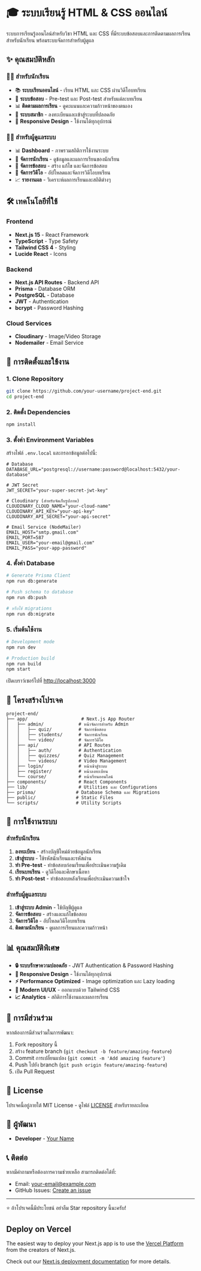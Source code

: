 # 🎓 ระบบเรียนรู้ HTML & CSS ออนไลน์

ระบบการเรียนรู้ออนไลน์สำหรับวิชา HTML และ CSS ที่มีระบบข้อสอบและการติดตามผลการเรียนสำหรับนักเรียน พร้อมระบบจัดการสำหรับผู้ดูแล

## ✨ คุณสมบัติหลัก

### 👨‍🎓 สำหรับนักเรียน
- 📚 **ระบบเรียนออนไลน์** - เรียน HTML และ CSS ผ่านวิดีโอบทเรียน
- 📝 **ระบบข้อสอบ** - Pre-test และ Post-test สำหรับแต่ละบทเรียน
- 📊 **ติดตามผลการเรียน** - ดูคะแนนและความก้าวหน้าของตนเอง
- 🔐 **ระบบสมาชิก** - ลงทะเบียนและเข้าสู่ระบบที่ปลอดภัย
- 📱 **Responsive Design** - ใช้งานได้ทุกอุปกรณ์

### 👨‍💼 สำหรับผู้ดูแลระบบ
- 📊 **Dashboard** - ภาพรวมสถิติการใช้งานระบบ
- 👥 **จัดการนักเรียน** - ดูข้อมูลและผลการเรียนของนักเรียน
- 📝 **จัดการข้อสอบ** - สร้าง แก้ไข และจัดการข้อสอบ
- 🎥 **จัดการวิดีโอ** - อัปโหลดและจัดการวิดีโอบทเรียน
- 📈 **รายงานผล** - วิเคราะห์ผลการเรียนและสถิติต่างๆ

## 🛠️ เทคโนโลยีที่ใช้

### Frontend
- **Next.js 15** - React Framework
- **TypeScript** - Type Safety
- **Tailwind CSS 4** - Styling
- **Lucide React** - Icons

### Backend
- **Next.js API Routes** - Backend API
- **Prisma** - Database ORM
- **PostgreSQL** - Database
- **JWT** - Authentication
- **bcrypt** - Password Hashing

### Cloud Services
- **Cloudinary** - Image/Video Storage
- **Nodemailer** - Email Service

## 🚀 การติดตั้งและใช้งาน

### 1. Clone Repository
```bash
git clone https://github.com/your-username/project-end.git
cd project-end
```

### 2. ติดตั้ง Dependencies
```bash
npm install
```

### 3. ตั้งค่า Environment Variables
สร้างไฟล์ `.env.local` และกรอกข้อมูลต่อไปนี้:

```env
# Database
DATABASE_URL="postgresql://username:password@localhost:5432/your-database"

# JWT Secret
JWT_SECRET="your-super-secret-jwt-key"

# Cloudinary (สำหรับจัดเก็บรูปภาพ)
CLOUDINARY_CLOUD_NAME="your-cloud-name"
CLOUDINARY_API_KEY="your-api-key"
CLOUDINARY_API_SECRET="your-api-secret"

# Email Service (NodeMailer)
EMAIL_HOST="smtp.gmail.com"
EMAIL_PORT=587
EMAIL_USER="your-email@gmail.com"
EMAIL_PASS="your-app-password"
```

### 4. ตั้งค่า Database
```bash
# Generate Prisma Client
npm run db:generate

# Push schema to database
npm run db:push

# หรือใช้ migrations
npm run db:migrate
```

### 5. เริ่มต้นใช้งาน
```bash
# Development mode
npm run dev

# Production build
npm run build
npm start
```

เปิดเบราว์เซอร์ไปที่ [http://localhost:3000](http://localhost:3000)

## 📁 โครงสร้างโปรเจค

```
project-end/
├── app/                    # Next.js App Router
│   ├── admin/             # หน้าจัดการสำหรับ Admin
│   │   ├── quiz/          # จัดการข้อสอบ
│   │   ├── students/      # จัดการนักเรียน
│   │   └── video/         # จัดการวิดีโอ
│   ├── api/               # API Routes
│   │   ├── auth/          # Authentication
│   │   ├── quizzes/       # Quiz Management
│   │   └── videos/        # Video Management
│   ├── login/             # หน้าเข้าสู่ระบบ
│   ├── register/          # หน้าลงทะเบียน
│   └── course/            # หน้าเรียนออนไลน์
├── components/            # React Components
├── lib/                   # Utilities และ Configurations
├── prisma/               # Database Schema และ Migrations
├── public/               # Static Files
└── scripts/              # Utility Scripts
```

## 🔑 การใช้งานระบบ

### สำหรับนักเรียน
1. **ลงทะเบียน** - สร้างบัญชีใหม่ด้วยข้อมูลนักเรียน
2. **เข้าสู่ระบบ** - ใช้รหัสนักเรียนและรหัสผ่าน
3. **ทำ Pre-test** - ทำข้อสอบก่อนเรียนเพื่อประเมินความรู้เดิม
4. **เรียนบทเรียน** - ดูวิดีโอและศึกษาเนื้อหา
5. **ทำ Post-test** - ทำข้อสอบหลังเรียนเพื่อประเมินความเข้าใจ

### สำหรับผู้ดูแลระบบ
1. **เข้าสู่ระบบ Admin** - ใช้บัญชีผู้ดูแล
2. **จัดการข้อสอบ** - สร้างและแก้ไขข้อสอบ
3. **จัดการวิดีโอ** - อัปโหลดวิดีโอบทเรียน
4. **ติดตามนักเรียน** - ดูผลการเรียนและความก้าวหน้า

## 📊 คุณสมบัติพิเศษ

- **🔒 ระบบรักษาความปลอดภัย** - JWT Authentication & Password Hashing
- **📱 Responsive Design** - ใช้งานได้ทุกอุปกรณ์
- **⚡ Performance Optimized** - Image optimization และ Lazy loading
- **🎨 Modern UI/UX** - ออกแบบด้วย Tailwind CSS
- **📈 Analytics** - สถิติการใช้งานและผลการเรียน

## 🤝 การมีส่วนร่วม

หากต้องการมีส่วนร่วมในการพัฒนา:

1. Fork repository นี้
2. สร้าง feature branch (`git checkout -b feature/amazing-feature`)
3. Commit การเปลี่ยนแปลง (`git commit -m 'Add amazing feature'`)
4. Push ไปยัง branch (`git push origin feature/amazing-feature`)
5. เปิด Pull Request

## 📝 License

โปรเจคนี้อยู่ภายใต้ MIT License - ดูไฟล์ [LICENSE](LICENSE) สำหรับรายละเอียด

## 👥 ผู้พัฒนา

- **Developer** - [Your Name](https://github.com/your-username)

## 📞 ติดต่อ

หากมีคำถามหรือต้องการความช่วยเหลือ สามารถติดต่อได้ที่:
- Email: your-email@example.com
- GitHub Issues: [Create an issue](https://github.com/your-username/project-end/issues)

---

⭐ ถ้าโปรเจคนี้มีประโยชน์ อย่าลืม Star repository นี้นะครับ!

## Deploy on Vercel

The easiest way to deploy your Next.js app is to use the [Vercel Platform](https://vercel.com/new?utm_medium=default-template&filter=next.js&utm_source=create-next-app&utm_campaign=create-next-app-readme) from the creators of Next.js.

Check out our [Next.js deployment documentation](https://nextjs.org/docs/app/building-your-application/deploying) for more details.
